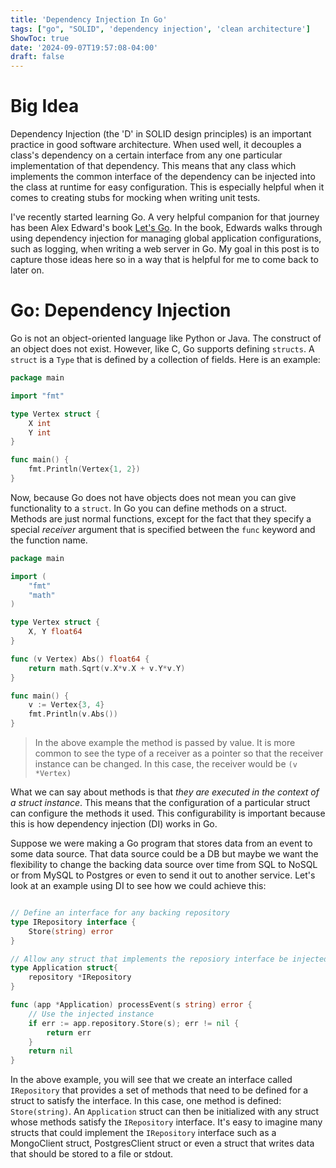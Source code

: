 ```yaml
---
title: 'Dependency Injection In Go'
tags: ["go", "SOLID", 'dependency injection', 'clean architecture']
ShowToc: true
date: '2024-09-07T19:57:08-04:00'
draft: false
---
```

# Big Idea

Dependency Injection (the 'D' in SOLID design principles) is an important practice in good software architecture. When used well, it decouples a class's dependency on a certain interface from any one particular implementation of that dependency. This means that any class which implements the common interface of the dependency can be injected into the class at runtime for easy configuration. This is especially helpful when it comes to creating stubs for mocking when writing unit tests.

I've recently started learning Go. A very helpful companion for that journey has been Alex Edward's book [Let's Go](https://lets-go.alexedwards.net). In the book, Edwards walks through using dependency injection for managing global application configurations, such as logging, when writing a web server in Go. My goal in this post is to capture those ideas here so in a way that is helpful for me to come back to later on.


# Go: Dependency Injection

Go is not an object-oriented language like Python or Java. The construct of an object does not exist. However, like C, Go supports defining `structs`. A `struct` is a `Type` that is defined by a collection of fields. Here is an example:
```go
package main

import "fmt"

type Vertex struct {
	X int
	Y int
}

func main() {
	fmt.Println(Vertex{1, 2})
}
```

Now, because Go does not have objects does not mean you can give functionality to a `struct`. In Go you can define methods on a struct. Methods are just normal functions, except for the fact that they specify a special *receiver* argument that is specified between the `func` keyword and the function name.

```go
package main

import (
	"fmt"
	"math"
)

type Vertex struct {
	X, Y float64
}

func (v Vertex) Abs() float64 {
	return math.Sqrt(v.X*v.X + v.Y*v.Y)
}

func main() {
	v := Vertex{3, 4}
	fmt.Println(v.Abs())
}
```

> In the above example the method is passed by value. It is more common to see the type of a receiver as a pointer so that the receiver instance can be changed. In this case, the receiver would be `(v *Vertex)`

What we can say about methods is that *they are executed in the context of a struct instance*. This means that the configuration of a particular struct can configure the methods it used. This configurability is important because this is how dependency injection (DI) works in Go.

Suppose we were making a Go program that stores data from an event to some data source. That data source could be a DB but maybe we want the flexibility to change the backing data source over time from SQL to NoSQL or from MySQL to Postgres or even to send it out to another service. Let's look at an example using DI to see how we could achieve this:

```go

// Define an interface for any backing repository
type IRepository interface {
    Store(string) error
}

// Allow any struct that implements the reposiory interface be injected into the Application
type Application struct{
    repository *IRepository
}

func (app *Application) processEvent(s string) error {
    // Use the injected instance
    if err := app.repository.Store(s); err != nil {
        return err
    }
    return nil
}
```

In the above example, you will see that we create an interface called `IRepository` that provides a set of methods that need to be defined for a struct to satisfy the interface. In this case, one method is defined: `Store(string)`. An `Application` struct can then be initialized with any struct whose methods satisfy the `IRepository` interface. It's easy to imagine many structs that could implement the `IRepository` interface such as a MongoClient struct, PostgresClient struct or even a struct that writes data that should be stored to a file or stdout.


